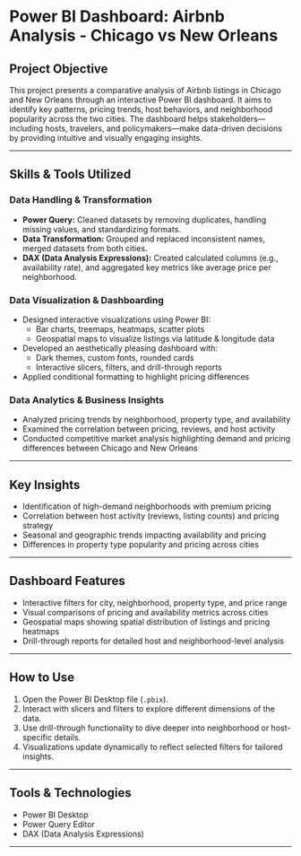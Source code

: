 # Power BI Dashboard: Airbnb Analysis - Chicago vs New Orleans

## Project Objective
This project presents a comparative analysis of Airbnb listings in Chicago and New Orleans through an interactive Power BI dashboard. It aims to identify key patterns, pricing trends, host behaviors, and neighborhood popularity across the two cities. The dashboard helps stakeholders—including hosts, travelers, and policymakers—make data-driven decisions by providing intuitive and visually engaging insights.

---

## Skills & Tools Utilized

### Data Handling & Transformation
- **Power Query:** Cleaned datasets by removing duplicates, handling missing values, and standardizing formats.
- **Data Transformation:** Grouped and replaced inconsistent names, merged datasets from both cities.
- **DAX (Data Analysis Expressions):** Created calculated columns (e.g., availability rate), and aggregated key metrics like average price per neighborhood.

### Data Visualization & Dashboarding
- Designed interactive visualizations using Power BI:
  - Bar charts, treemaps, heatmaps, scatter plots
  - Geospatial maps to visualize listings via latitude & longitude data
- Developed an aesthetically pleasing dashboard with:
  - Dark themes, custom fonts, rounded cards
  - Interactive slicers, filters, and drill-through reports
- Applied conditional formatting to highlight pricing differences

### Data Analytics & Business Insights
- Analyzed pricing trends by neighborhood, property type, and availability
- Examined the correlation between pricing, reviews, and host activity
- Conducted competitive market analysis highlighting demand and pricing differences between Chicago and New Orleans

---

## Key Insights
- Identification of high-demand neighborhoods with premium pricing
- Correlation between host activity (reviews, listing counts) and pricing strategy
- Seasonal and geographic trends impacting availability and pricing
- Differences in property type popularity and pricing across cities

---

## Dashboard Features
- Interactive filters for city, neighborhood, property type, and price range
- Visual comparisons of pricing and availability metrics across cities
- Geospatial maps showing spatial distribution of listings and pricing heatmaps
- Drill-through reports for detailed host and neighborhood-level analysis

---

## How to Use
1. Open the Power BI Desktop file (`.pbix`).
2. Interact with slicers and filters to explore different dimensions of the data.
3. Use drill-through functionality to dive deeper into neighborhood or host-specific details.
4. Visualizations update dynamically to reflect selected filters for tailored insights.

---

## Tools & Technologies
- Power BI Desktop
- Power Query Editor
- DAX (Data Analysis Expressions)

---

